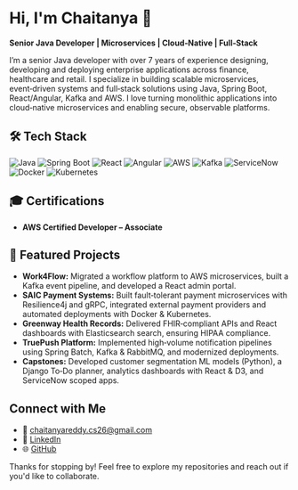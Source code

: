 # Hi, I'm Chaitanya 👋

**Senior Java Developer | Microservices | Cloud‑Native | Full‑Stack**

I’m a senior Java developer with over 7 years of experience designing, developing and deploying enterprise applications across finance, healthcare and retail. I specialize in building scalable microservices, event‑driven systems and full‑stack solutions using Java, Spring Boot, React/Angular, Kafka and AWS. I love turning monolithic applications into cloud‑native microservices and enabling secure, observable platforms.

## 🛠 Tech Stack

![Java](https://img.shields.io/badge/Java-007396?style=for-the-badge&logo=java&logoColor=white)
![Spring Boot](https://img.shields.io/badge/Spring_Boot-6DB33F?style=for-the-badge&logo=spring-boot&logoColor=white)
![React](https://img.shields.io/badge/React-61DAFB?style=for-the-badge&logo=react&logoColor=black)
![Angular](https://img.shields.io/badge/Angular-DD0031?style=for-the-badge&logo=angular&logoColor=white)
![AWS](https://img.shields.io/badge/AWS-FF9900?style=for-the-badge&logo=amazon-aws&logoColor=white)
![Kafka](https://img.shields.io/badge/Kafka-231F20?style=for-the-badge&logo=apache-kafka&logoColor=white)
![ServiceNow](https://img.shields.io/badge/ServiceNow-6f9a37?style=for-the-badge&logo=servicenow&logoColor=white)
![Docker](https://img.shields.io/badge/Docker-2496ED?style=for-the-badge&logo=docker&logoColor=white)
![Kubernetes](https://img.shields.io/badge/Kubernetes-326CE5?style=for-the-badge&logo=kubernetes&logoColor=white)

## 🎓 Certifications

- **AWS Certified Developer – Associate**

## 📂 Featured Projects

- **Work4Flow:** Migrated a workflow platform to AWS microservices, built a Kafka event pipeline, and developed a React admin portal.  
- **SAIC Payment Systems:** Built fault‑tolerant payment microservices with Resilience4j and gRPC, integrated external payment providers and automated deployments with Docker & Kubernetes.  
- **Greenway Health Records:** Delivered FHIR‑compliant APIs and React dashboards with Elasticsearch search, ensuring HIPAA compliance.  
- **TruePush Platform:** Implemented high‑volume notification pipelines using Spring Batch, Kafka & RabbitMQ, and modernized deployments.  
- **Capstones:** Developed customer segmentation ML models (Python), a Django To‑Do planner, analytics dashboards with React & D3, and ServiceNow scoped apps.

##  Connect with Me

- 📧 [chaitanyareddy.cs26@gmail.com](mailto:chaitanyareddy.cs26@gmail.com)
- 💼 [LinkedIn](https://www.linkedin.com/in/chaitanya-redi-2a0681385?utm_source=share&utm_campaign=share_via&utm_content=profile&utm_medium=ios_app)
- 🌐 [GitHub](https://github.com/Chaitanyareddy26)

Thanks for stopping by! Feel free to explore my repositories and reach out if you'd like to collaborate.
